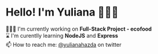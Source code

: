 # Hello! I'm Yuliana 👩🏻‍💻

👩🏼‍💻   I'm currently working on **Full-Stack Project - ecofood**  
⌛️ I'm curentlly learning **NodeJS** and **Express**  
📫 How to reach me: [@yulianahazda](https://twitter.com/yulianahazda) on twitter   

